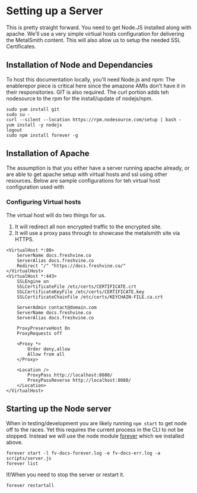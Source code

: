 # Setting up a Server
  
This is pretty straight forward. You need to get Node.JS installed along with apache. We'll use a very simple virtiual hosts configuration for delivering the MetalSmith content. This will also allow us to setup the needed SSL Certificates.  
  
## Installation of Node and Dependancies

To host this documentation locally, you'll need Node.js and npm: The enablerepor piece is critical here since the amazone AMIs don't have it in their responsitories. GIT is also required.  The curl portion adds teh nodesource to the rpm for the install/update of nodejs/npm.
  
	sudo yum install git
	sudo su -
	curl --silent --location https://rpm.nodesource.com/setup | bash -
	yum install -y nodejs
	logout
	sudo npm install forever -g
  
  
## Installation of Apache

The assumption is that you either have a server running apache already, or are able to get apache setup with virtual hosts and ssl using other resources. Below are sample configurations for teh virtual host configuration used with 

### Configuring Virtual hosts
The virtual host will do two things for us.
  1.  It will redirect all non encrypted traffic to the encrypted site.  
  1.  It will use a proxy pass through to showcase the metalsmith site via HTTPS.  

  
	<VirtualHost *:80>
		ServerName docs.freshvine.co
		ServerAlias docs.freshvine.co
		Redirect "/" "https://docs.freshvine.co/"
	</VirtualHost>
	<VirtualHost *:443>
		SSLEngine on
		SSLCertificateFile /etc/certs/CERTIFICATE.crt
		SSLCertificateKeyFile /etc/certs/CERTIFICATE.key
		SSLCertificateChainFile /etc/certs/KEYCHAIN-FILE.ca.crt

		ServerAdmin contact@domain.com
		ServerName docs.freshvine.co
		ServerAlias docs.freshvine.co

		ProxyPreserveHost On
		ProxyRequests off

		<Proxy *>
			Order deny,allow
			Allow from all
		</Proxy>

		<Location />
			ProxyPass http://localhost:8080/
			ProxyPassReverse http://localhost:8080/
		</Location>
	</VirtualHost>


## Starting up the Node server

When in testing/development you are likely running `npm start` to get node off to the races. Yet this requires the current process in the CLI to not be stopped. Instead we will use the node module [forever](https://github.com/foreverjs/forever) which we installed above.  


	forever start -l fv-docs-forever.log -e fv-docs-err.log -a scripts/server.js
	forever list

If/When you need to stop the server or restart it.

	forever restartall